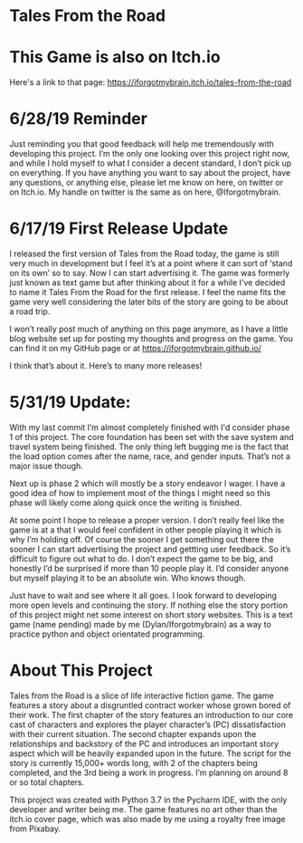 # Tales From the Road

# This Game is also on Itch.io
Here's a link to that page: https://iforgotmybrain.itch.io/tales-from-the-road

# 6/28/19 Reminder
Just reminding you that good feedback will help me tremendously with developing this project. I’m the only one looking over this project right now, and while I hold myself to what I consider a decent standard, I don’t pick up on everything. If you have anything you want to say about the project, have any questions, or anything else, please let me know on here, on twitter or on Itch.io. My handle on twitter is the same as on here, @Iforgotmybrain.

# 6/17/19 First Release Update

I released the first version of Tales from the Road today, the game is still very much in development but I feel it’s at a point where it can sort of ‘stand on its own’ so to say. Now I can start advertising it. The game was formerly just known as text game but after thinking about it for a while I've decided to name it Tales From the Road for the first release. I feel the name fits the game very well considering the later bits of the story are going to be about a road trip.

I won’t really post much of anything on this page anymore, as I have a little blog website set up for posting my thoughts and progress on the game. You can find it on my GitHub page or at https://iforgotmybrain.github.io/

I think that’s about it. Here’s to many more releases!


# 5/31/19 Update:
With my last commit I’m almost completely finished with I'd consider phase 1 of this project. The core foundation has been set with the save system and travel system being finished. The only thing left bugging me is the fact that the load option comes after the name, race, and gender inputs. That’s not a major issue though.

Next up is phase 2 which will mostly be a story endeavor I wager. I have a good idea of how to implement most of the things I might need so this phase will likely come along quick once the writing is finished.

At some point I hope to release a proper version. I don’t really feel like the game is at a that I would feel confident in other people playing it which is why I’m holding off. Of course the sooner I get something out there the sooner I can start advertising the project and gettting user feedback. So it’s difficult to figure out what to do. I don’t expect the game to be big, and honestly I’d be surprised if more than 10 people play it. I’d consider anyone but myself playing it to be an absolute win. Who knows though.

Just have to wait and see where it all goes. I look forward to developing more open levels and continuing the story. If nothing else the story portion of this project might net some interest on short story websites.
This is a text game (name pending) made by me (Dylan/Iforgotmybrain) as a way to practice python and object orientated programming. 


# About This Project
Tales from the Road is a slice of life interactive fiction game. The game features a story about a disgruntled contract worker whose grown bored of their work. The first chapter of the story features an introduction to our core cast of characters and explores the player character’s (PC) dissatisfaction with their current situation. The second chapter expands upon the relationships and backstory of the PC and introduces an important story aspect which will be heavily expanded upon in the future. The script for the story is currently 15,000+ words long, with 2 of the chapters being completed, and the 3rd being a work in progress. I’m planning on around 8 or so total chapters.

This project was created with Python 3.7 in the Pycharm IDE, with the only developer and writer being me. The game features no art other than the itch.io cover page, which was also made by me using a royalty free image from Pixabay.
